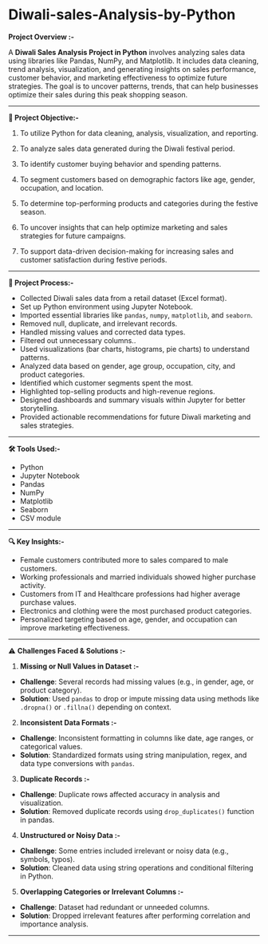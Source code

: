 #  Diwali-sales-Analysis-by-Python

**Project Overview :-**

A **Diwali Sales Analysis Project in Python** involves analyzing sales data using libraries like Pandas, NumPy, and Matplotlib. It includes data cleaning, trend analysis, visualization, and generating insights on sales performance, customer behavior, and marketing effectiveness to optimize future strategies. The goal is to uncover patterns, trends, that can help businesses optimize their sales during this peak shopping season.

---

**🎯 Project Objective:-** 

1. To utilize Python for data cleaning, analysis, visualization, and reporting.

2. To analyze sales data generated during the Diwali festival period.

3. To identify customer buying behavior and spending patterns.

4. To segment customers based on demographic factors like age, gender, occupation, and location.

5. To determine top-performing products and categories during the festive season.

6. To uncover insights that can help optimize marketing and sales strategies for future campaigns.

7. To support data-driven decision-making for increasing sales and customer satisfaction during festive periods.

---

**🔄 Project Process:-**

  - Collected Diwali sales data from a retail dataset (Excel format).
  - Set up Python environment using Jupyter Notebook.
  - Imported essential libraries like `pandas`, `numpy`, `matplotlib`, and `seaborn`.
  - Removed null, duplicate, and irrelevant records.
  - Handled missing values and corrected data types.
  - Filtered out unnecessary columns..
  - Used visualizations (bar charts, histograms, pie charts) to understand patterns.
  - Analyzed data based on gender, age group, occupation, city, and product categories.
  - Identified which customer segments spent the most.
  - Highlighted top-selling products and high-revenue regions.
  - Designed dashboards and summary visuals within Jupyter for better storytelling.
  - Provided actionable recommendations for future Diwali marketing and sales strategies.
   
  ---
  
**🛠️ Tools Used:-**
 - Python
 - Jupyter Notebook
 - Pandas
 - NumPy
 - Matplotlib
 - Seaborn
 - CSV module
---

**🔍 Key Insights:-**
- Female customers contributed more to sales compared to male customers.
- Working professionals and married individuals showed higher purchase activity.
- Customers from IT and Healthcare professions had higher average purchase values.
- Electronics and clothing were the most purchased product categories.
- Personalized targeting based on age, gender, and occupation can improve marketing effectiveness.

---

⚠️ **Challenges Faced & Solutions :-**

1. **Missing or Null Values in Dataset :-**
- **Challenge**: Several records had missing values (e.g., in gender, age, or product category).
- **Solution**: Used `pandas` to drop or impute missing data using methods like `.dropna()` or `.fillna()` depending on context.

2. **Inconsistent Data Formats :-**
- **Challenge**: Inconsistent formatting in columns like date, age ranges, or categorical values.
- **Solution**: Standardized formats using string manipulation, regex, and data type conversions with `pandas`.
  
3. **Duplicate Records :-**
- **Challenge**: Duplicate rows affected accuracy in analysis and visualization.
- **Solution**: Removed duplicate records using `drop_duplicates()` function in pandas.

4. **Unstructured or Noisy Data :-**
- **Challenge**: Some entries included irrelevant or noisy data (e.g., symbols, typos).
- **Solution**: Cleaned data using string operations and conditional filtering in Python.

5. **Overlapping Categories or Irrelevant Columns :-**
- **Challenge**: Dataset had redundant or unneeded columns.
- **Solution**: Dropped irrelevant features after performing correlation and importance analysis.

---

